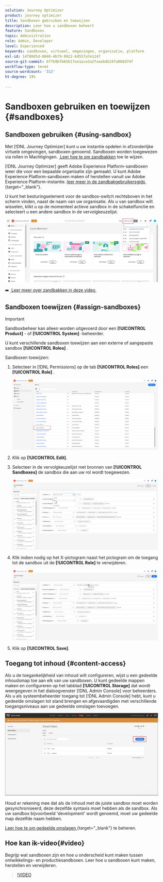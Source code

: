 ```yaml
---
solution: Journey Optimizer
product: journey optimizer
title: Sandboxen gebruiken en toewijzen
description: Leer hoe u sandboxen beheert
feature: Sandboxes
topic: Administration
role: Admin, Developer
level: Experienced
keywords: sandboxen, virtueel, omgevingen, organisatie, platform
exl-id: 14f80d5d-0840-4b79-9922-6d557a7e1247
source-git-commit: 6f7b9bfb65617ee1ace3a2faaebdb24fa068d74f
workflow-type: tm+mt
source-wordcount: '313'
ht-degree: 19%

---
```


# Sandboxen gebruiken en toewijzen {#sandboxes}

## Sandboxen gebruiken {#using-sandbox}

Met [!DNL Journey Optimizer] kunt u uw instantie opdelen in afzonderlijke virtuele omgevingen, sandboxen genoemd. Sandboxen worden toegewezen via rollen in Machtigingen. [&#x200B; Leer hoe te om zandbakken &#x200B;](permissions.md#create-product-profile) toe te wijzen.

[!DNL Journey Optimizer] geeft Adobe Experience Platform-sandboxen weer die voor een bepaalde organisatie zijn gemaakt. U kunt Adobe Experience Platform-sandboxen maken of herstellen vanuit uw Adobe Experience Platform-instantie. [&#x200B; leer meer in de zandbakgebruikersgids &#x200B;](https://experienceleague.adobe.com/docs/experience-platform/sandbox/ui/user-guide.html){target="_blank"}.

U kunt het besturingselement voor de sandbox-switch rechtsboven in het scherm vinden, naast de naam van uw organisatie. Als u van sandbox wilt wisselen, klikt u op de momenteel actieve sandbox in de schakelfunctie en selecteert u een andere sandbox in de vervolgkeuzelijst.

![](assets/sandbox_5.png)

➡️ [&#x200B; Leer meer over zandbakken in deze video &#x200B;](#video)

## Sandboxen toewijzen {#assign-sandboxes}

>[!IMPORTANT]
>
> Sandboxbeheer kan alleen worden uitgevoerd door een **[!UICONTROL Product]** - of **[!UICONTROL System]** -beheerder.

U kunt verschillende sandboxen toewijzen aan een externe of aangepaste sandbox **[!UICONTROL Roles]** .

Sandboxen toewijzen:

1. Selecteer in [!DNL Permissions] op de tab **[!UICONTROL Roles]** een **[!UICONTROL Role]** .

   ![](assets/sandbox_1.png)

1. Klik op **[!UICONTROL Edit]**.

1. Selecteer in de vervolgkeuzelijst met bronnen van **[!UICONTROL Sandboxes]** de sandbox die aan uw rol wordt toegewezen.

   ![](assets/sandbox_3.png)

1. Klik indien nodig op het X-pictogram naast het pictogram om de toegang tot de sandbox uit de **[!UICONTROL Role]** te verwijderen.

   ![](assets/sandbox_4.png)

1. Klik op **[!UICONTROL Save]**.

## Toegang tot inhoud {#content-access}

Als u de toegankelijkheid van inhoud wilt configureren, wijst u een gedeelde inhoudsmap toe aan elk van uw sandboxen. U kunt gedeelde mappen maken en configureren op het tabblad **[!UICONTROL Storage]** dat wordt weergegeven in het dialoogvenster [!DNL Admin Console] voor beheerders. Als u als systeembeheerder toegang tot [!DNL Admin Console] hebt, kunt u gedeelde omslagen tot stand brengen en afgevaardigden met verschillende toegangsniveaus aan uw gedeelde omslagen toevoegen.

![](assets/do-not-localize/content_access.png)

Houd er rekening mee dat als de inhoud met de juiste sandbox moet worden gesynchroniseerd, deze dezelfde syntaxis moet hebben als de sandbox. Als uw sandbox bijvoorbeeld &#39;development&#39; wordt genoemd, moet uw gedeelde map dezelfde naam hebben.

[&#x200B; Leer hoe te om gedeelde omslagen &#x200B;](https://helpx.adobe.com/enterprise/admin-guide.html/enterprise/using/manage-adobe-storage.ug.html){target="_blank"} te beheren.

## Hoe kan ik-video{#video}

Begrijp wat sandboxen zijn en hoe u onderscheid kunt maken tussen ontwikkelings- en productiesandboxen. Leer hoe u sandboxen kunt maken, herstellen en verwijderen.

>[!VIDEO](https://video.tv.adobe.com/v/334355?quality=12)